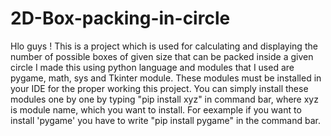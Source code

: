 # 2D-Box-packing-in-circle

Hlo guys ! 
This is a project which is used for calculating and displaying the number of possible boxes of given size that can be packed inside a given circle
I made this using python language and modules that I used are pygame, math, sys and Tkinter module.
These modules must be installed in your IDE for the proper working this project.
You can simply install these modules one by one by typing "pip install xyz" in command bar, where xyz is module name, which you want to install.
For eexample if you want to install 'pygame' you have to write "pip install pygame" in the command bar.
